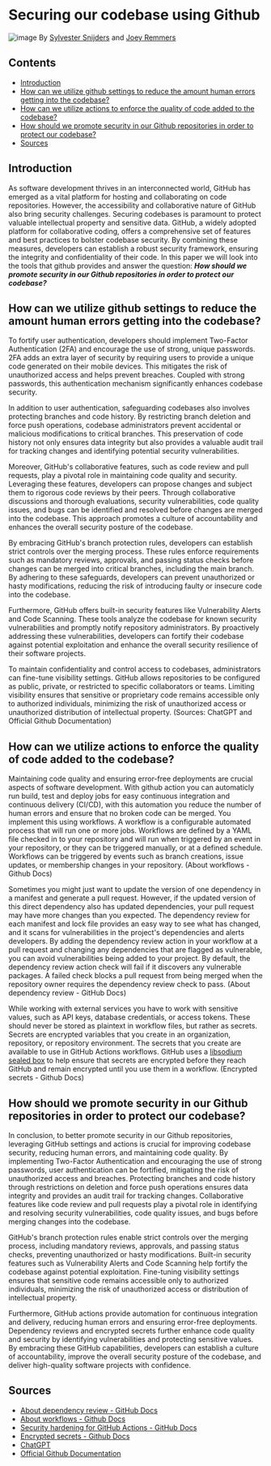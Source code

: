 # Securing our codebase using Github
![image](https://github.com/TotalTactician/Documentation/assets/81526735/9a3519c7-ad15-4d04-bf6a-ddb14ede43be)
By [Sylvester Snijders](https://github.com/AsterosTheGreat) and [Joey Remmers](https://github.com/Joeyicetera)

## Contents
- [Introduction](#introduction)
- [How can we utilize github settings to reduce the amount human errors getting into the codebase?](#how-can-we-utilize-github-settings-to-reduce-the-amount-human-errors-getting-into-the-codebase)
- [How can we utilize actions to enforce the quality of code added to the codebase?](#how-can-we-utilize-actions-to-enforce-the-quality-of-code-added-to-the-codebase)
- [How should we promote security in our Github repositories in order to protect our codebase?](#how-should-we-promote-security-in-our-github-repositories-in-order-to-protect-our-codebase)
- [Sources](#sources)

## Introduction
As software development thrives in an interconnected world, GitHub has emerged as a vital platform for hosting and collaborating on code repositories. However, the accessibility and collaborative nature of GitHub also bring security challenges. Securing codebases is paramount to protect valuable intellectual property and sensitive data. GitHub, a widely adopted platform for collaborative coding, offers a comprehensive set of features and best practices to bolster codebase security. By combining these measures, developers can establish a robust security framework, ensuring the integrity and confidentiality of their code. In this paper we will look into the tools that github provides and answer the question: ***How should we promote security in our Github repositories in order to protect our codebase?***

## How can we utilize github settings to reduce the amount human errors getting into the codebase?

To fortify user authentication, developers should implement Two-Factor Authentication (2FA) and encourage the use of strong, unique passwords. 2FA adds an extra layer of security by requiring users to provide a unique code generated on their mobile devices. This mitigates the risk of unauthorized access and helps prevent breaches. Coupled with strong passwords, this authentication mechanism significantly enhances codebase security.

In addition to user authentication, safeguarding codebases also involves protecting branches and code history. By restricting branch deletion and force push operations, codebase administrators prevent accidental or malicious modifications to critical branches. This preservation of code history not only ensures data integrity but also provides a valuable audit trail for tracking changes and identifying potential security vulnerabilities.

Moreover, GitHub's collaborative features, such as code review and pull requests, play a pivotal role in maintaining code quality and security. Leveraging these features, developers can propose changes and subject them to rigorous code reviews by their peers. Through collaborative discussions and thorough evaluations, security vulnerabilities, code quality issues, and bugs can be identified and resolved before changes are merged into the codebase. This approach promotes a culture of accountability and enhances the overall security posture of the codebase.

By embracing GitHub's branch protection rules, developers can establish strict controls over the merging process. These rules enforce requirements such as mandatory reviews, approvals, and passing status checks before changes can be merged into critical branches, including the main branch. By adhering to these safeguards, developers can prevent unauthorized or hasty modifications, reducing the risk of introducing faulty or insecure code into the codebase.

Furthermore, GitHub offers built-in security features like Vulnerability Alerts and Code Scanning. These tools analyze the codebase for known security vulnerabilities and promptly notify repository administrators. By proactively addressing these vulnerabilities, developers can fortify their codebase against potential exploitation and enhance the overall security resilience of their software projects.

To maintain confidentiality and control access to codebases, administrators can fine-tune visibility settings. GitHub allows repositories to be configured as public, private, or restricted to specific collaborators or teams. Limiting visibility ensures that sensitive or proprietary code remains accessible only to authorized individuals, minimizing the risk of unauthorized access or unauthorized distribution of intellectual property. (Sources: ChatGPT and Official Github Documentation)

## How can we utilize actions to enforce the quality of code added to the codebase?
Maintaining code quality and ensuring error-free deployments are crucial aspects of software development. With github action you can automaticly run build, test and deploy jobs for easy continuous integration and continuous delivery (CI/CD), with this automation you reduce the number of human errors and ensure that no broken code can be merged. You implement this using workflows. A workflow is a configurable automated process that will run one or more jobs. Workflows are defined by a YAML file checked in to your repository and will run when triggered by an event in your repository, or they can be triggered manually, or at a defined schedule. Workflows can be triggered by events such as branch creations, issue updates, or membership changes in your repository. (About workflows - Github Docs)

Sometimes you might just want to update the version of one dependency in a manifest and generate a pull request. However, if the updated version of this direct dependency also has updated dependencies, your pull request may have more changes than you expected. The dependency review for each manifest and lock file provides an easy way to see what has changed, and it scans for vulnerabilities in the project's dependencies and alerts developers. By adding the dependency review action in your workflow at a pull request and changing any dependencies that are flagged as vulnerable, you can avoid vulnerabilities being added to your project. By default, the dependency review action check will fail if it discovers any vulnerable packages. A failed check blocks a pull request from being merged when the repository owner requires the dependency review check to pass. (About dependency review - GitHub Docs)

While working with external services you have to work with sensitive values, such as API keys, database credentials, or access tokens. These should never be stored as plaintext in workflow files, but rather as secrets. Secrets are encrypted variables that you create in an organization, repository, or repository environment. The secrets that you create are available to use in GitHub Actions workflows. GitHub uses a [libsodium sealed box](https://libsodium.gitbook.io/doc/public-key_cryptography/sealed_boxes) to help ensure that secrets are encrypted before they reach GitHub and remain encrypted until you use them in a workflow. (Encrypted secrets - Github Docs)

## How should we promote security in our Github repositories in order to protect our codebase?
In conclusion, to better promote security in our Github repositories, leveraging GitHub settings and actions is crucial for improving codebase security, reducing human errors, and maintaining code quality. By implementing Two-Factor Authentication and encouraging the use of strong passwords, user authentication can be fortified, mitigating the risk of unauthorized access and breaches. Protecting branches and code history through restrictions on deletion and force push operations ensures data integrity and provides an audit trail for tracking changes. Collaborative features like code review and pull requests play a pivotal role in identifying and resolving security vulnerabilities, code quality issues, and bugs before merging changes into the codebase.

GitHub's branch protection rules enable strict controls over the merging process, including mandatory reviews, approvals, and passing status checks, preventing unauthorized or hasty modifications. Built-in security features such as Vulnerability Alerts and Code Scanning help fortify the codebase against potential exploitation. Fine-tuning visibility settings ensures that sensitive code remains accessible only to authorized individuals, minimizing the risk of unauthorized access or distribution of intellectual property.

Furthermore, GitHub actions provide automation for continuous integration and delivery, reducing human errors and ensuring error-free deployments. Dependency reviews and encrypted secrets further enhance code quality and security by identifying vulnerabilities and protecting sensitive values. By embracing these GitHub capabilities, developers can establish a culture of accountability, improve the overall security posture of the codebase, and deliver high-quality software projects with confidence.

## Sources
- [About dependency review - GitHub Docs](https://docs.github.com/en/code-security/supply-chain-security/understanding-your-software-supply-chain/about-dependency-review)
- [About workflows - Github Docs](https://docs.github.com/en/actions/using-workflows/about-workflows)
- [Security hardening for GitHub Actions - GitHub Docs](https://docs.github.com/en/actions/security-guides/security-hardening-for-github-actions)
- [Encrypted secrets - Github Docs](https://docs.github.com/en/actions/security-guides/encrypted-secrets)
- [ChatGPT](https://chat.openai.com/)
- [Official Github Documentation](https://docs.github.com)

